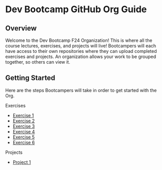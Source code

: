 # Dev Bootcamp GitHub Org Guide

## Overview
Welcome to the Dev Bootcamp F24 Organization! This is where all the course lectures, exercises, and projects will live! Bootcampers will each have access to their own repositories where they can upload completed exercises and projects. An organization allows your work to be grouped together, so others can view it. 

## Getting Started
Here are the steps Bootcampers will take in order to get started with the Org. 

Exercises
- [Exercise 1](https://github.com/BoG-Dev-Bootcamp-F24/exercises/tree/main/exercise-1)
- [Exercise 2](https://github.com/BoG-Dev-Bootcamp-F24/exercises/tree/main/exercise-2)
- [Exercise 3](https://github.com/BoG-Dev-Bootcamp-F24/exercises/tree/main/exercise-3)
- [Exercise 4](https://github.com/BoG-Dev-Bootcamp-F24/exercises/tree/main/exercise-4)
- [Exercise 5](https://github.com/BoG-Dev-Bootcamp-F24/exercises/tree/main/exercise-5)
- [Exercise 6](https://github.com/BoG-Dev-Bootcamp-F24/exercises/tree/main/exercise-6)

Projects
- [Project 1](https://github.com/BoG-Dev-Bootcamp-F24/project1)
